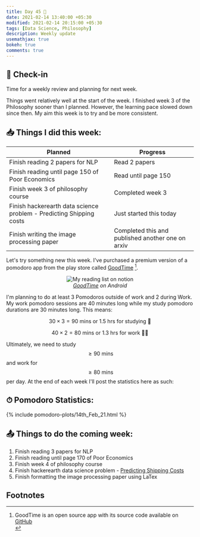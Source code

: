 ```yaml
---
title: Day 45 🧀
date: 2021-02-14 13:40:00 +05:30
modified: 2021-02-14 20:15:00 +05:30
tags: [Data Science, Philosophy]
description: Weekly update
usemathjax: true
bokeh: true
comments: true
---
```


## 📩 Check-in

Time for a weekly review and planning for next week.

Things went relatively well at the start of the week. I finished week 3 of the Philosophy sooner than I planned. However, the learning pace slowed down since then. My aim this week is to try and be more consistent.

## 📥 Things I did this week:

| Planned                                                             | Progress                                          |
| ------------------------------------------------------------------- | ------------------------------------------------- |
| Finish reading 2 papers for NLP                                     | Read 2 papers                                     |
| Finish reading until page 150 of Poor Economics                     | Read until page 150                               |
| Finish week 3 of philosophy course                                  | Completed week 3                                  |
| Finish hackerearth data science problem - Predicting Shipping costs | Just started this today                           |
| Finish writing the image processing paper                           | Completed this and published another one on arxiv |

Let's try something new this week. I've purchased a premium version of a pomodoro app from the play store called <a href="https://play.google.com/store/apps/details?id=com.apps.adrcotfas.goodtime&hl=en_IN&gl=US" rel="noopener" target="_blank">GoodTime</a> [^1]. 

<div style="text-align:center;">
<img src="https://play-lh.googleusercontent.com/r4bNYLr3AsD3YwXIyCoI0kDO1MqAvX8tugnMzsA0t9mBAt8OiODhdDNlK1CdjgeI6A=w1440-h620-rw" alt="My reading list on notion">
<em style="display:block;"><a href="https://play.google.com/store/apps/details?id=com.apps.adrcotfas.goodtime&hl=en_IN&gl=US" rel="noopener" target="_blank">GoodTime</a> on Android</em>
</div>

I'm planning to do at least 3 Pomodoros outside of work and 2 during Work. My work pomodoro sessions are 40 minutes long while my study pomodoro durations are 30 minutes long. This means:

$$ 30 \times 3 = 90 \text{ mins or } 1.5 \text{ hrs for studying 🙇‍}$$

$$ 40 \times 2 = 80 \text{ mins or } 1.3 \text{ hrs for work 👨‍💻}$$

Ultimately, we need to study $$ \geq 90 \text{ mins}$$ and work for $$ \geq 80 \text{ mins}$$ per day. At the end of each week I'll post the statistics here as such:

## ⏱ Pomodoro Statistics:

{%  include pomodoro-plots/14th_Feb_21.html  %}

## 📤 Things to do the coming week:

1. Finish reading 3 papers for NLP
2. Finish reading until page 170 of Poor Economics
3. Finish week 4 of philosophy course
4. Finish hackerearth data science problem - <a href="https://www.hackerearth.com/challenges/competitive/hackerearth-machine-learning-challenge-predict-shipping-cost/" rel="noopener" target="_blank">Predicting Shipping Costs</a>
5. Finish formatting the image processing paper using LaTex

## Footnotes

[^1]: <div class="footnote">GoodTime is an open source app with its source code available on <a href="https://github.com/adrcotfas/Goodtime/" target="_blank" rel="noopener">GitHub</a></div>